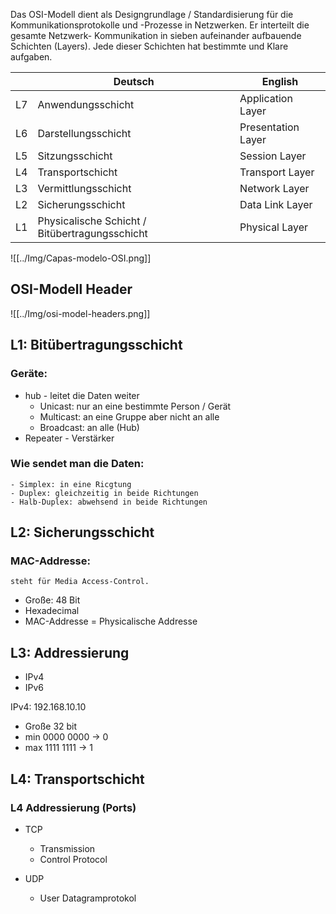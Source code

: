 
Das OSI-Modell dient als Designgrundlage / Standardisierung für die Kommunikationsprotokolle und -Prozesse in Netzwerken. Er interteilt die gesamte Netzwerk- Kommunikation in sieben aufeinander aufbauende Schichten (Layers). Jede dieser Schichten hat bestimmte und Klare aufgaben.

|     | Deutsch                                        | English            |
| --- | ---------------------------------------------- | ------------------ |
| L7  | Anwendungsschicht                              | Application Layer  |
| L6  | Darstellungsschicht                            | Presentation Layer |
| L5  | Sitzungsschicht                                | Session Layer      |
| L4  | Transportschicht                               | Transport Layer    |
| L3  | Vermittlungsschicht                            | Network Layer      |
| L2  | Sicherungsschicht                              | Data Link Layer    |
| L1  | Physicalische Schicht / Bitübertragungsschicht | Physical Layer     |

![[../Img/Capas-modelo-OSI.png]]

## OSI-Modell Header

![[../Img/osi-model-headers.png]]

## L1: Bitübertragungsschicht 

### Geräte:

- hub - leitet die Daten weiter
	- Unicast: nur an eine bestimmte Person / Gerät
	- Multicast: an eine Gruppe aber nicht an alle
	- Broadcast: an alle (Hub)
- Repeater - Verstärker

### Wie sendet man die Daten:
	- Simplex: in eine Ricgtung
	- Duplex: gleichzeitig in beide Richtungen
	- Halb-Duplex: abwehsend in beide Richtungen

## L2: Sicherungsschicht

### MAC-Addresse:
	steht für Media Access-Control.

- Große: 48 Bit
- Hexadecimal
- MAC-Addresse = Physicalische Addresse

## L3: Addressierung

- IPv4
- IPv6

IPv4: 192.168.10.10

- Große 32 bit
- min 0000 0000 -> 0
- max 1111 1111 -> 1

## L4: Transportschicht

### L4 Addressierung (Ports)

- TCP 
	- Transmission
	- Control Protocol

- UDP
	- User Datagramprotokol